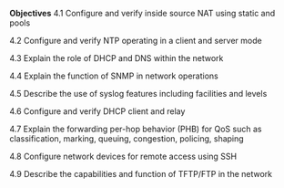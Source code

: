 **Objectives**
4.1 Configure and verify inside source NAT using static and pools

4.2 Configure and verify NTP operating in a client and server mode

4.3 Explain the role of DHCP and DNS within the network

4.4 Explain the function of SNMP in network operations

4.5 Describe the use of syslog features including facilities and levels

4.6 Configure and verify DHCP client and relay

4.7 Explain the forwarding per-hop behavior (PHB) for QoS such as classification, marking, queuing, congestion, policing, shaping

4.8 Configure network devices for remote access using SSH

4.9 Describe the capabilities and function of TFTP/FTP in the network
